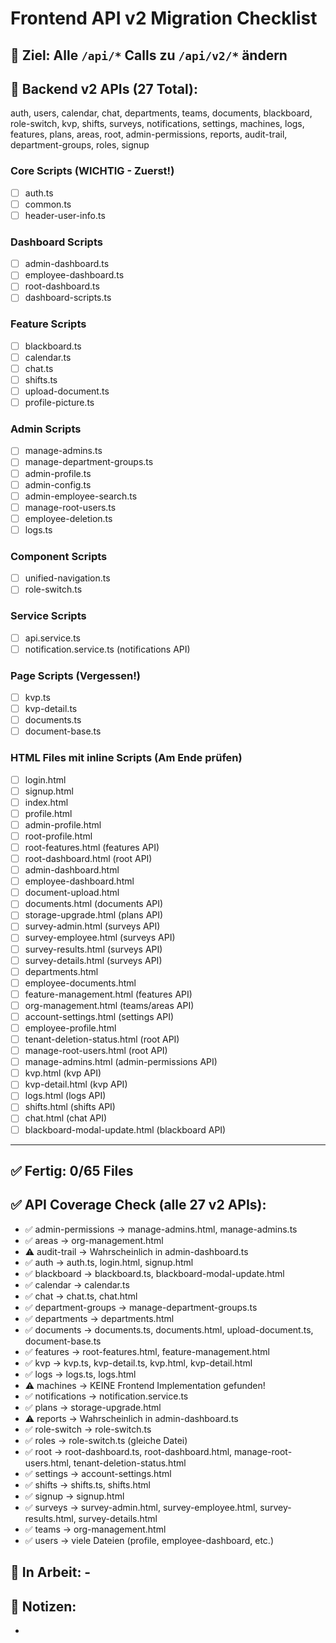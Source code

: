 # Frontend API v2 Migration Checklist

## 🎯 Ziel: Alle `/api/*` Calls zu `/api/v2/*` ändern

## 📌 Backend v2 APIs (27 Total):
auth, users, calendar, chat, departments, teams, documents, blackboard, role-switch, kvp, shifts, surveys, notifications, settings, machines, logs, features, plans, areas, root, admin-permissions, reports, audit-trail, department-groups, roles, signup

### Core Scripts (WICHTIG - Zuerst!)
- [ ] auth.ts
- [ ] common.ts  
- [ ] header-user-info.ts

### Dashboard Scripts
- [ ] admin-dashboard.ts
- [ ] employee-dashboard.ts
- [ ] root-dashboard.ts
- [ ] dashboard-scripts.ts

### Feature Scripts  
- [ ] blackboard.ts
- [ ] calendar.ts
- [ ] chat.ts
- [ ] shifts.ts
- [ ] upload-document.ts
- [ ] profile-picture.ts

### Admin Scripts
- [ ] manage-admins.ts
- [ ] manage-department-groups.ts
- [ ] admin-profile.ts
- [ ] admin-config.ts
- [ ] admin-employee-search.ts
- [ ] manage-root-users.ts
- [ ] employee-deletion.ts
- [ ] logs.ts

### Component Scripts
- [ ] unified-navigation.ts
- [ ] role-switch.ts

### Service Scripts
- [ ] api.service.ts
- [ ] notification.service.ts (notifications API)

### Page Scripts (Vergessen!)
- [ ] kvp.ts
- [ ] kvp-detail.ts
- [ ] documents.ts
- [ ] document-base.ts

### HTML Files mit inline Scripts (Am Ende prüfen)
- [ ] login.html
- [ ] signup.html
- [ ] index.html
- [ ] profile.html
- [ ] admin-profile.html
- [ ] root-profile.html
- [ ] root-features.html (features API)
- [ ] root-dashboard.html (root API)
- [ ] admin-dashboard.html
- [ ] employee-dashboard.html
- [ ] document-upload.html
- [ ] documents.html (documents API)
- [ ] storage-upgrade.html (plans API)
- [ ] survey-admin.html (surveys API)
- [ ] survey-employee.html (surveys API)
- [ ] survey-results.html (surveys API)
- [ ] survey-details.html (surveys API)
- [ ] departments.html
- [ ] employee-documents.html
- [ ] feature-management.html (features API)
- [ ] org-management.html (teams/areas API)
- [ ] account-settings.html (settings API)
- [ ] employee-profile.html
- [ ] tenant-deletion-status.html (root API)
- [ ] manage-root-users.html (root API)
- [ ] manage-admins.html (admin-permissions API)
- [ ] kvp.html (kvp API)
- [ ] kvp-detail.html (kvp API)
- [ ] logs.html (logs API)
- [ ] shifts.html (shifts API)
- [ ] chat.html (chat API)
- [ ] blackboard-modal-update.html (blackboard API)

---

## ✅ Fertig: 0/65 Files

## ✅ API Coverage Check (alle 27 v2 APIs):
- ✅ admin-permissions → manage-admins.html, manage-admins.ts
- ✅ areas → org-management.html
- ⚠️ audit-trail → Wahrscheinlich in admin-dashboard.ts
- ✅ auth → auth.ts, login.html, signup.html
- ✅ blackboard → blackboard.ts, blackboard-modal-update.html
- ✅ calendar → calendar.ts
- ✅ chat → chat.ts, chat.html
- ✅ department-groups → manage-department-groups.ts
- ✅ departments → departments.html
- ✅ documents → documents.ts, documents.html, upload-document.ts, document-base.ts
- ✅ features → root-features.html, feature-management.html
- ✅ kvp → kvp.ts, kvp-detail.ts, kvp.html, kvp-detail.html
- ✅ logs → logs.ts, logs.html
- ⚠️ machines → KEINE Frontend Implementation gefunden!
- ✅ notifications → notification.service.ts
- ✅ plans → storage-upgrade.html
- ⚠️ reports → Wahrscheinlich in admin-dashboard.ts
- ✅ role-switch → role-switch.ts
- ✅ roles → role-switch.ts (gleiche Datei)
- ✅ root → root-dashboard.ts, root-dashboard.html, manage-root-users.html, tenant-deletion-status.html
- ✅ settings → account-settings.html
- ✅ shifts → shifts.ts, shifts.html
- ✅ signup → signup.html
- ✅ surveys → survey-admin.html, survey-employee.html, survey-results.html, survey-details.html
- ✅ teams → org-management.html
- ✅ users → viele Dateien (profile, employee-dashboard, etc.)

## 🚧 In Arbeit: -

## 📝 Notizen:
- 